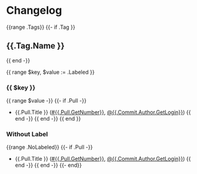 # Changelog

{{range .Tags}}
{{- if .Tag }}
## {{.Tag.Name }}
{{ end -}}

{{ range $key, $value := .Labeled }}
### {{ $key }}
{{ range $value -}}
{{- if .Pull -}}
* {{.Pull.Title }} ([#{{.Pull.GetNumber}}]({{.Pull.GetHTMLURL}}), [@{{.Commit.Author.GetLogin}}]({{.Commit.Author.GetHTMLURL}}))
{{ end -}}
{{ end -}}
{{ end }}

### Without Label
{{range .NoLabeled}}
{{- if .Pull -}}
 * {{.Pull.Title }} ([#{{.Pull.GetNumber}}]({{.Pull.GetHTMLURL}}), [@{{.Commit.Author.GetLogin}}]({{.Commit.Author.GetHTMLURL}}))
{{ end -}}
{{ end -}}
{{- end}}
